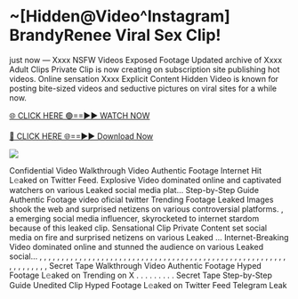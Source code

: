 # ~[Hidden@Video^Instagram] BrandyRenee Viral Sex Clip!

just now — Xxxx NSFW Videos Exposed Footage Updated archive of Xxxx Adult Clips Private Clip is now creating on subscription site publishing hot videos. Online sensation Xxxx Explicit Content Hidden Video is known for posting bite-sized videos and seductive pictures on viral sites for a while now.

[🌐 CLICK HERE 🟢==►► WATCH NOW](https://tinyurl.com/topvvv?st=viral&si=gh)

[🔴 CLICK HERE 🌐==►► Download Now](https://tinyurl.com/topvvv?st=viral&si=gh)

[![](https://t4.ftcdn.net/jpg/00/89/87/57/360_F_89875724_hMf6q0pOUbIm38tYOeJTOKDftmRMQnny.jpg)](https://tinyurl.com/topvvv?st=viral&si=gh)

Confidential Video Walkthrough Video Authentic Footage Internet Hit L𝚎aked on Twitter Feed. Explosive Video dominated online and captivated watchers on various Leaked social media plat… Step-by-Step Guide Authentic Footage video oficial twitter Trending Footage Leaked Images shook the web and surprised netizens on various controversial platforms. , a emerging social media influencer, skyrocketed to internet stardom because of this leaked clip. Sensational Clip Private Content set social media on fire and surprised netizens on various Leaked … Internet-Breaking Video dominated online and stunned the audience on various Leaked social… , , , , , , , , , , , , , , , , , , , , , , , , , , , , , , , , , , , , , , , , , , , , , , , , , , , , , , , , , , , , , , , , , Secret Tape Walkthrough Video Authentic Footage Hyped Footage L𝚎aked on Trending on X . . . . . . . . . Secret Tape Step-by-Step Guide Unedited Clip Hyped Footage L𝚎aked on Twitter Feed Telegram Leak

